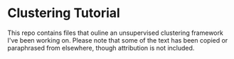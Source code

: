 # Clustering Tutorial

This repo contains files that ouline an unsupervised clustering framework I've been working on. Please note that some of the text has been copied or paraphrased from elsewhere, though attribution is not included.
